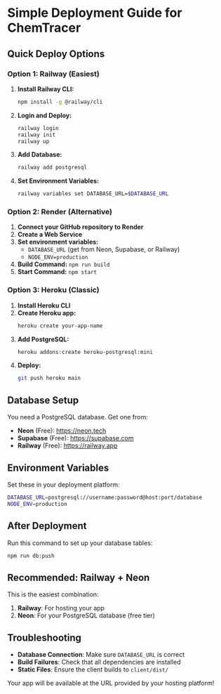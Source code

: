 # Simple Deployment Guide for ChemTracer

## Quick Deploy Options

### Option 1: Railway (Easiest)

1. **Install Railway CLI:**
   ```bash
   npm install -g @railway/cli
   ```

2. **Login and Deploy:**
   ```bash
   railway login
   railway init
   railway up
   ```

3. **Add Database:**
   ```bash
   railway add postgresql
   ```

4. **Set Environment Variables:**
   ```bash
   railway variables set DATABASE_URL=$DATABASE_URL
   ```

### Option 2: Render (Alternative)

1. **Connect your GitHub repository to Render**
2. **Create a Web Service**
3. **Set environment variables:**
   - `DATABASE_URL` (get from Neon, Supabase, or Railway)
   - `NODE_ENV=production`
4. **Build Command:** `npm run build`
5. **Start Command:** `npm start`

### Option 3: Heroku (Classic)

1. **Install Heroku CLI**
2. **Create Heroku app:**
   ```bash
   heroku create your-app-name
   ```
3. **Add PostgreSQL:**
   ```bash
   heroku addons:create heroku-postgresql:mini
   ```
4. **Deploy:**
   ```bash
   git push heroku main
   ```

## Database Setup

You need a PostgreSQL database. Get one from:
- **Neon** (Free): https://neon.tech
- **Supabase** (Free): https://supabase.com  
- **Railway** (Free): https://railway.app

## Environment Variables

Set these in your deployment platform:
```bash
DATABASE_URL=postgresql://username:password@host:port/database
NODE_ENV=production
```

## After Deployment

Run this command to set up your database tables:
```bash
npm run db:push
```

## Recommended: Railway + Neon

This is the easiest combination:
1. **Railway**: For hosting your app
2. **Neon**: For your PostgreSQL database (free tier)

## Troubleshooting

- **Database Connection**: Make sure `DATABASE_URL` is correct
- **Build Failures**: Check that all dependencies are installed
- **Static Files**: Ensure the client builds to `client/dist/`

Your app will be available at the URL provided by your hosting platform!
